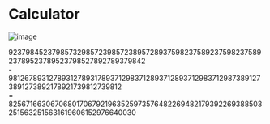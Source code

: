 # Calculator

![image](https://user-images.githubusercontent.com/101767824/210270846-47374aae-4a36-4191-ba2b-e557d771a107.png)

9237984523798573298572398572389572893759823758923759823758923789523789523798527892789379842<br>
&#45; 981267893127893127893178937129837128937128937129837129873891273891273892178921739812739812<br>
= 8256716630670680170679219635259735764822694821793922693885032515632515631619606152976640030
